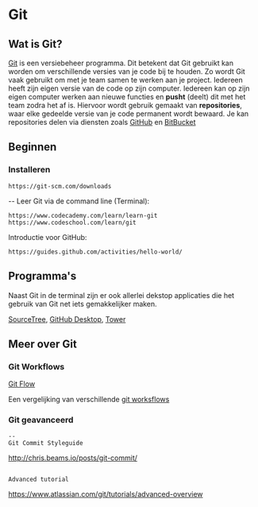 # Git
## Wat is Git?
[Git](https://git-scm.com/) is een versiebeheer programma. 
Dit betekent dat Git gebruikt kan worden om verschillende versies van je code bij te houden.
Zo wordt Git vaak gebruikt om met je team samen te werken aan je project. 
Iedereen heeft zijn eigen versie van de code op zijn computer.
Iedereen kan op zijn eigen computer werken aan nieuwe functies en **pusht** (deelt) dit met het team zodra het af is. 
Hiervoor wordt gebruik gemaakt van **repositories**, waar elke gedeelde versie van je code permanent wordt bewaard.
Je kan repositories delen via diensten zoals [GitHub](https://github.com) en [BitBucket](https://bitbucket.org)

## Beginnen
### Installeren

```
https://git-scm.com/downloads
```
--
Leer Git via de command line (Terminal):

````
https://www.codecademy.com/learn/learn-git
https://www.codeschool.com/learn/git
````

Introductie voor GitHub:

````
https://guides.github.com/activities/hello-world/
````
## Programma's
Naast Git in de terminal zijn er ook allerlei dekstop applicaties die het gebruik van Git net iets gemakkelijker maken.

[SourceTree](https://www.sourcetreeapp.com/),
[GitHub Desktop](https://desktop.github.com/),
[Tower](https://www.git-tower.com)

## Meer over Git
### Git Workflows

[Git Flow](http://nvie.com/posts/a-successful-git-branching-model/)

Een vergelijking van verschillende [git worksflows](https://www.atlassian.com/git/tutorials/comparing-workflows)

### Git geavanceerd
```
--
Git Commit Styleguide

```
http://chris.beams.io/posts/git-commit/
```

Advanced tutorial

```
https://www.atlassian.com/git/tutorials/advanced-overview
```
